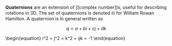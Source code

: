 **Quaternions** are an extension of [[complex number]]s, useful for describing rotations in 3D. The set of quaternions is denoted $\mathbb{H}$ for William Rowan Hamilton. A quaternion is in general written as

$$
q = a + b i + c j + dk
$$




\begin{equation}
i^2 = j^2 = k^2 = ijk = -1
\end{equation}
